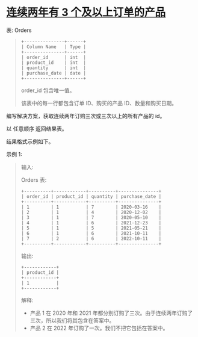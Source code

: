 #  [连续两年有 3 个及以上订单的产品](https://leetcode.cn/problems/products-with-three-or-more-orders-in-two-consecutive-years)

表: Orders
> ```
> +---------------+------+
> | Column Name   | Type |
> +---------------+------+
> | order_id      | int  |
> | product_id    | int  |
> | quantity      | int  |
> | purchase_date | date |
> +---------------+------+
> ```
> order_id 包含唯一值。
> 
> 该表中的每一行都包含订单 ID、购买的产品 ID、数量和购买日期。
 

编写解决方案，获取连续两年订购三次或三次以上的所有产品的 id。

以 任意顺序 返回结果表。

结果格式示例如下。

 

示例 1:

> 输入: 
> 
> Orders 表:
> ```
> +----------+------------+----------+---------------+
> | order_id | product_id | quantity | purchase_date |
> +----------+------------+----------+---------------+
> | 1        | 1          | 7        | 2020-03-16    |
> | 2        | 1          | 4        | 2020-12-02    |
> | 3        | 1          | 7        | 2020-05-10    |
> | 4        | 1          | 6        | 2021-12-23    |
> | 5        | 1          | 5        | 2021-05-21    |
> | 6        | 1          | 6        | 2021-10-11    |
> | 7        | 2          | 6        | 2022-10-11    |
> +----------+------------+----------+---------------+
> ```
> 输出: 
> ```
> +------------+
> | product_id |
> +------------+
> | 1          |
> +------------+
> ```
> 解释: 
> 
> - 产品 1 在 2020 年和 2021 年都分别订购了三次。由于连续两年订购了三次，所以我们将其包含在答案中。
> - 产品 2 在 2022 年订购了一次。我们不把它包括在答案中。